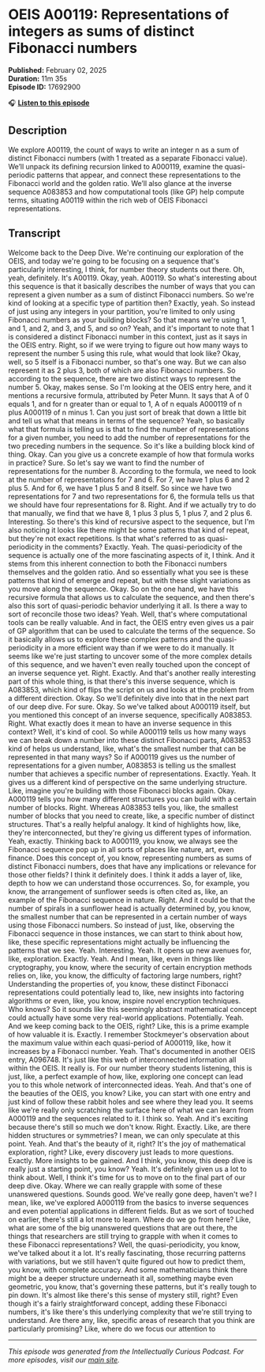 # OEIS A00119: Representations of integers as sums of distinct Fibonacci numbers

**Published:** February 02, 2025  
**Duration:** 11m 35s  
**Episode ID:** 17692900

🎧 **[Listen to this episode](https://intellectuallycurious.buzzsprout.com/2529712/episodes/17692900-oeis-a00119-representations-of-integers-as-sums-of-distinct-fibonacci-numbers)**

## Description

We explore A00119, the count of ways to write an integer n as a sum of distinct Fibonacci numbers (with 1 treated as a separate Fibonacci value). We’ll unpack its defining recursion linked to A000119, examine the quasi-periodic patterns that appear, and connect these representations to the Fibonacci world and the golden ratio. We’ll also glance at the inverse sequence A083853 and how computational tools (like GP) help compute terms, situating A00119 within the rich web of OEIS Fibonacci representations.

## Transcript

Welcome back to the Deep Dive. We're continuing our exploration of the OEIS, and today we're going to be focusing on a sequence that's particularly interesting, I think, for number theory students out there. Oh, yeah, definitely. It's A00119. Okay, yeah. A00119. So what's interesting about this sequence is that it basically describes the number of ways that you can represent a given number as a sum of distinct Fibonacci numbers. So we're kind of looking at a specific type of partition then? Exactly, yeah. So instead of just using any integers in your partition, you're limited to only using Fibonacci numbers as your building blocks? So that means we're using 1, and 1, and 2, and 3, and 5, and so on? Yeah, and it's important to note that 1 is considered a distinct Fibonacci number in this context, just as it says in the OEIS entry. Right, so if we were trying to figure out how many ways to represent the number 5 using this rule, what would that look like? Okay, well, so 5 itself is a Fibonacci number, so that's one way. But we can also represent it as 2 plus 3, both of which are also Fibonacci numbers. So according to the sequence, there are two distinct ways to represent the number 5. Okay, makes sense. So I'm looking at the OEIS entry here, and it mentions a recursive formula, attributed by Peter Munn. It says that A of 0 equals 1, and for n greater than or equal to 1, A of n equals A000119 of n plus A000119 of n minus 1. Can you just sort of break that down a little bit and tell us what that means in terms of the sequence? Yeah, so basically what that formula is telling us is that to find the number of representations for a given number, you need to add the number of representations for the two preceding numbers in the sequence. So it's like a building block kind of thing. Okay. Can you give us a concrete example of how that formula works in practice? Sure. So let's say we want to find the number of representations for the number 8. According to the formula, we need to look at the number of representations for 7 and 6. For 7, we have 1 plus 6 and 2 plus 5. And for 6, we have 1 plus 5 and 8 itself. So since we have two representations for 7 and two representations for 6, the formula tells us that we should have four representations for 8. Right. And if we actually try to do that manually, we find that we have 8, 1 plus 3 plus 5, 1 plus 7, and 2 plus 6. Interesting. So there's this kind of recursive aspect to the sequence, but I'm also noticing it looks like there might be some patterns that kind of repeat, but they're not exact repetitions. Is that what's referred to as quasi-periodicity in the comments? Exactly. Yeah. The quasi-periodicity of the sequence is actually one of the more fascinating aspects of it, I think. And it stems from this inherent connection to both the Fibonacci numbers themselves and the golden ratio. And so essentially what you see is these patterns that kind of emerge and repeat, but with these slight variations as you move along the sequence. Okay. So on the one hand, we have this recursive formula that allows us to calculate the sequence, and then there's also this sort of quasi-periodic behavior underlying it all. Is there a way to sort of reconcile those two ideas? Yeah. Well, that's where computational tools can be really valuable. And in fact, the OEIS entry even gives us a pair of GP algorithm that can be used to calculate the terms of the sequence. So it basically allows us to explore these complex patterns and the quasi-periodicity in a more efficient way than if we were to do it manually. It seems like we're just starting to uncover some of the more complex details of this sequence, and we haven't even really touched upon the concept of an inverse sequence yet. Right. Exactly. And that's another really interesting part of this whole thing, is that there's this inverse sequence, which is A083853, which kind of flips the script on us and looks at the problem from a different direction. Okay. So we'll definitely dive into that in the next part of our deep dive. For sure. Okay. So we've talked about A000119 itself, but you mentioned this concept of an inverse sequence, specifically A083853. Right. What exactly does it mean to have an inverse sequence in this context? Well, it's kind of cool. So while A000119 tells us how many ways we can break down a number into these distinct Fibonacci parts, A083853 kind of helps us understand, like, what's the smallest number that can be represented in that many ways? So if A000119 gives us the number of representations for a given number, A083853 is telling us the smallest number that achieves a specific number of representations. Exactly. Yeah. It gives us a different kind of perspective on the same underlying structure. Like, imagine you're building with those Fibonacci blocks again. Okay. A000119 tells you how many different structures you can build with a certain number of blocks. Right. Whereas A083853 tells you, like, the smallest number of blocks that you need to create, like, a specific number of distinct structures. That's a really helpful analogy. It kind of highlights how, like, they're interconnected, but they're giving us different types of information. Yeah, exactly. Thinking back to A000119, you know, we always see the Fibonacci sequence pop up in all sorts of places like nature, art, even finance. Does this concept of, you know, representing numbers as sums of distinct Fibonacci numbers, does that have any implications or relevance for those other fields? I think it definitely does. I think it adds a layer of, like, depth to how we can understand those occurrences. So, for example, you know, the arrangement of sunflower seeds is often cited as, like, an example of the Fibonacci sequence in nature. Right. And it could be that the number of spirals in a sunflower head is actually determined by, you know, the smallest number that can be represented in a certain number of ways using those Fibonacci numbers. So instead of just, like, observing the Fibonacci sequence in those instances, we can start to think about how, like, these specific representations might actually be influencing the patterns that we see. Yeah. Interesting. Yeah. It opens up new avenues for, like, exploration. Exactly. Yeah. And I mean, like, even in things like cryptography, you know, where the security of certain encryption methods relies on, like, you know, the difficulty of factoring large numbers, right? Understanding the properties of, you know, these distinct Fibonacci representations could potentially lead to, like, new insights into factoring algorithms or even, like, you know, inspire novel encryption techniques. Who knows? So it sounds like this seemingly abstract mathematical concept could actually have some very real-world applications. Potentially. Yeah. And we keep coming back to the OEIS, right? Like, this is a prime example of how valuable it is. Exactly. I remember Stockmeyer's observation about the maximum value within each quasi-period of A000119, like, how it increases by a Fibonacci number. Yeah. That's documented in another OEIS entry, A096748. It's just like this web of interconnected information all within the OEIS. It really is. For our number theory students listening, this is just, like, a perfect example of how, like, exploring one concept can lead you to this whole network of interconnected ideas. Yeah. And that's one of the beauties of the OEIS, you know? Like, you can start with one entry and just kind of follow these rabbit holes and see where they lead you. It seems like we're really only scratching the surface here of what we can learn from A000119 and the sequences related to it. I think so. Yeah. And it's exciting because there's still so much we don't know. Right. Exactly. Like, are there hidden structures or symmetries? I mean, we can only speculate at this point. Yeah. And that's the beauty of it, right? It's the joy of mathematical exploration, right? Like, every discovery just leads to more questions. Exactly. More insights to be gained. And I think, you know, this deep dive is really just a starting point, you know? Yeah. It's definitely given us a lot to think about. Well, I think it's time for us to move on to the final part of our deep dive. Okay. Where we can really grapple with some of these unanswered questions. Sounds good. We've really gone deep, haven't we? I mean, like, we've explored A000119 from the basics to inverse sequences and even potential applications in different fields. But as we sort of touched on earlier, there's still a lot more to learn. Where do we go from here? Like, what are some of the big unanswered questions that are out there, the things that researchers are still trying to grapple with when it comes to these Fibonacci representations? Well, the quasi-periodicity, you know, we've talked about it a lot. It's really fascinating, those recurring patterns with variations, but we still haven't quite figured out how to predict them, you know, with complete accuracy. And some mathematicians think there might be a deeper structure underneath it all, something maybe even geometric, you know, that's governing these patterns, but it's really tough to pin down. It's almost like there's this sense of mystery still, right? Even though it's a fairly straightforward concept, adding these Fibonacci numbers, it's like there's this underlying complexity that we're still trying to understand. Are there any, like, specific areas of research that you think are particularly promising? Like, where do we focus our attention to

---
*This episode was generated from the Intellectually Curious Podcast. For more episodes, visit our [main site](https://intellectuallycurious.buzzsprout.com).*
